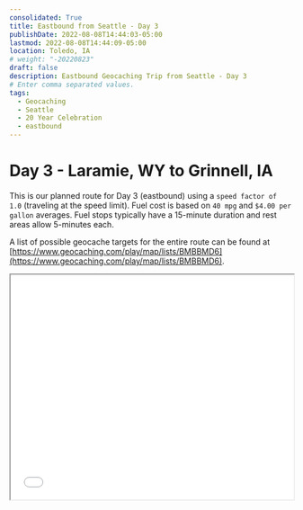 ```yaml
---
consolidated: True
title: Eastbound from Seattle - Day 3
publishDate: 2022-08-08T14:44:03-05:00
lastmod: 2022-08-08T14:44:09-05:00
location: Toledo, IA
# weight: "-20220823"
draft: false
description: Eastbound Geocaching Trip from Seattle - Day 3
# Enter comma separated values.
tags:
  - Geocaching
  - Seattle
  - 20 Year Celebration
  - eastbound  
---
```


# Day 3 - Laramie, WY to Grinnell, IA   

This is our planned route for Day 3 (eastbound) using a `speed factor of 1.0` (traveling at the speed limit).  Fuel cost is based on `40 mpg` and `$4.00 per gallon` averages.  Fuel stops typically have a 15-minute duration and rest areas allow 5-minutes each. 

A list of possible geocache targets for the entire route can be found at [https://www.geocaching.com/play/map/lists/BMBBMD6](https://www.geocaching.com/play/map/lists/BMBBMD6).  

<iframe src="/html/Eastbound-Day-3.html" style="width: 100%; height: 400px; border:1;" title="Eastbound Day 3"></iframe>